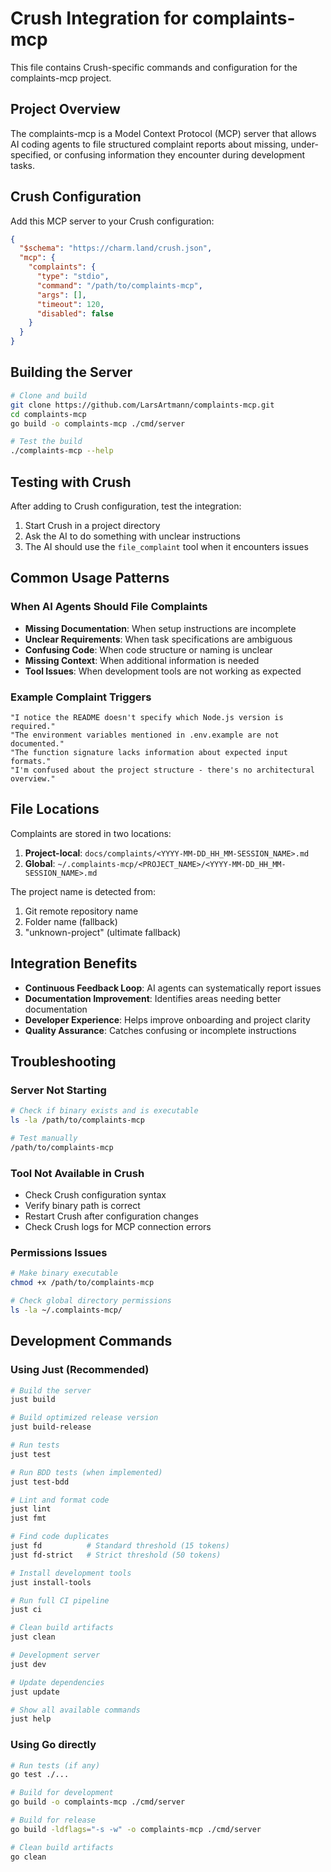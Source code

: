 # Crush Integration for complaints-mcp

This file contains Crush-specific commands and configuration for the complaints-mcp project.

## Project Overview

The complaints-mcp is a Model Context Protocol (MCP) server that allows AI coding agents to file structured complaint reports about missing, under-specified, or confusing information they encounter during development tasks.

## Crush Configuration

Add this MCP server to your Crush configuration:

```json
{
  "$schema": "https://charm.land/crush.json",
  "mcp": {
    "complaints": {
      "type": "stdio",
      "command": "/path/to/complaints-mcp",
      "args": [],
      "timeout": 120,
      "disabled": false
    }
  }
}
```

## Building the Server

```bash
# Clone and build
git clone https://github.com/LarsArtmann/complaints-mcp.git
cd complaints-mcp
go build -o complaints-mcp ./cmd/server

# Test the build
./complaints-mcp --help
```

## Testing with Crush

After adding to Crush configuration, test the integration:

1. Start Crush in a project directory
2. Ask the AI to do something with unclear instructions
3. The AI should use the `file_complaint` tool when it encounters issues

## Common Usage Patterns

### When AI Agents Should File Complaints

- **Missing Documentation**: When setup instructions are incomplete
- **Unclear Requirements**: When task specifications are ambiguous
- **Confusing Code**: When code structure or naming is unclear
- **Missing Context**: When additional information is needed
- **Tool Issues**: When development tools are not working as expected

### Example Complaint Triggers

```
"I notice the README doesn't specify which Node.js version is required."
"The environment variables mentioned in .env.example are not documented."
"The function signature lacks information about expected input formats."
"I'm confused about the project structure - there's no architectural overview."
```

## File Locations

Complaints are stored in two locations:

1. **Project-local**: `docs/complaints/<YYYY-MM-DD_HH_MM-SESSION_NAME>.md`
2. **Global**: `~/.complaints-mcp/<PROJECT_NAME>/<YYYY-MM-DD_HH_MM-SESSION_NAME>.md`

The project name is detected from:
1. Git remote repository name
2. Folder name (fallback)
3. "unknown-project" (ultimate fallback)

## Integration Benefits

- **Continuous Feedback Loop**: AI agents can systematically report issues
- **Documentation Improvement**: Identifies areas needing better documentation
- **Developer Experience**: Helps improve onboarding and project clarity
- **Quality Assurance**: Catches confusing or incomplete instructions

## Troubleshooting

### Server Not Starting
```bash
# Check if binary exists and is executable
ls -la /path/to/complaints-mcp

# Test manually
/path/to/complaints-mcp
```

### Tool Not Available in Crush
- Check Crush configuration syntax
- Verify binary path is correct
- Restart Crush after configuration changes
- Check Crush logs for MCP connection errors

### Permissions Issues
```bash
# Make binary executable
chmod +x /path/to/complaints-mcp

# Check global directory permissions
ls -la ~/.complaints-mcp/
```

## Development Commands

### Using Just (Recommended)
```bash
# Build the server
just build

# Build optimized release version
just build-release

# Run tests
just test

# Run BDD tests (when implemented)
just test-bdd

# Lint and format code
just lint
just fmt

# Find code duplicates
just fd          # Standard threshold (15 tokens)
just fd-strict   # Strict threshold (50 tokens)

# Install development tools
just install-tools

# Run full CI pipeline
just ci

# Clean build artifacts
just clean

# Development server
just dev

# Update dependencies
just update

# Show all available commands
just help
```

### Using Go directly
```bash
# Run tests (if any)
go test ./...

# Build for development
go build -o complaints-mcp ./cmd/server

# Build for release
go build -ldflags="-s -w" -o complaints-mcp ./cmd/server

# Clean build artifacts
go clean
```